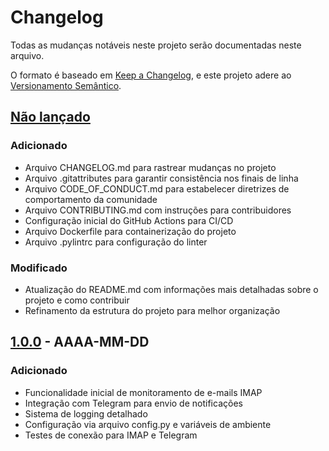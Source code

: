 # Changelog

Todas as mudanças notáveis neste projeto serão documentadas neste arquivo.

O formato é baseado em [Keep a Changelog](https://keepachangelog.com/en/1.0.0/),
e este projeto adere ao [Versionamento Semântico](https://semver.org/spec/v2.0.0.html).

## [Não lançado]

### Adicionado

- Arquivo CHANGELOG.md para rastrear mudanças no projeto
- Arquivo .gitattributes para garantir consistência nos finais de linha
- Arquivo CODE_OF_CONDUCT.md para estabelecer diretrizes de comportamento da comunidade
- Arquivo CONTRIBUTING.md com instruções para contribuidores
- Configuração inicial do GitHub Actions para CI/CD
- Arquivo Dockerfile para containerização do projeto
- Arquivo .pylintrc para configuração do linter

### Modificado

- Atualização do README.md com informações mais detalhadas sobre o projeto e como contribuir
- Refinamento da estrutura do projeto para melhor organização

## [1.0.0] - AAAA-MM-DD

### Adicionado

- Funcionalidade inicial de monitoramento de e-mails IMAP
- Integração com Telegram para envio de notificações
- Sistema de logging detalhado
- Configuração via arquivo config.py e variáveis de ambiente
- Testes de conexão para IMAP e Telegram

[Não lançado]: https://github.com/seu-usuario/wegnots/compare/v1.0.0...HEAD
[1.0.0]: https://github.com/seu-usuario/wegnots/releases/tag/v1.0.0
